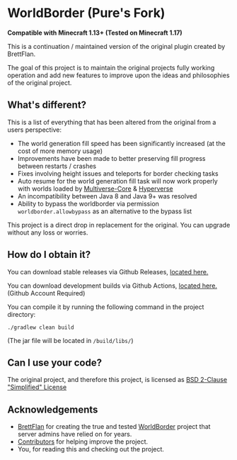 # WorldBorder (Pure's Fork)

**Compatible with Minecraft 1.13+ (Tested on Minecraft 1.17)**

This is a continuation / maintained version of the original plugin created by BrettFlan.

The goal of this project is to maintain the original projects fully working operation and add new features to improve upon the ideas
and philosophies of the original project.

## What's different?

This is a list of everything that has been altered from the original from a users perspective:
* The world generation fill speed has been significantly increased (at the cost of more memory usage)
* Improvements have been made to better preserving fill progress between restarts / crashes
* Fixes involving height issues and teleports for border checking tasks
* Auto resume for the world generation fill task will now work properly with worlds loaded by [Multiverse-Core](https://www.spigotmc.org/resources/multiverse-core.390/) & [Hyperverse](https://www.spigotmc.org/resources/hyperverse-w-i-p.77550/)
* An incompatibility between Java 8 and Java 9+ was resolved
* Ability to bypass the worldborder via permission `worldborder.allowbypass` as an alternative to the bypass list

This project is a direct drop in replacement for the original. You can upgrade without any loss or worries.

## How do I obtain it?

You can download stable releases via Github Releases, [located here.](https://github.com/Puremin0rez/WorldBorder/releases)

You can download development builds via Github Actions, [located here.](https://github.com/Puremin0rez/WorldBorder/actions?query=branch%3Amaster+is%3Asuccess) (Github Account Required)

You can compile it by running the following command in the project directory:

```
./gradlew clean build
```

(The jar file will be located in `/build/libs/`)

## Can I use your code?

The original project, and therefore this project, is licensed as [BSD 2-Clause "Simplified" License](https://github.com/Puremin0rez/WorldBorder/blob/master/LICENSE)

## Acknowledgements

* [BrettFlan](https://github.com/Brettflan) for creating the true and tested [WorldBorder](https://github.com/Brettflan/WorldBorder) project that server admins have relied on for years.
* [Contributors](https://github.com/Puremin0rez/WorldBorder/graphs/contributors) for helping improve the project.
* You, for reading this and checking out the project.

